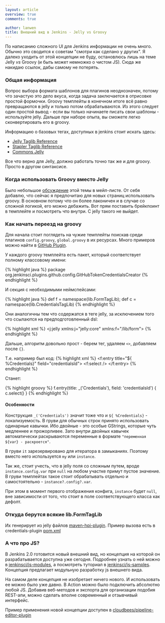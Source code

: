 ```yaml
---
layout: article
overview: true
comments: true

author: lanwen
title: Внешний вид в Jenkins - Jelly vs Groovy
---
```


По написанию сложного UI для Jenkins информации не очень много. Обычно это сводится к советам "смотри как сделано у других".
Я далеко уходить от этой концепции не буду, остановлюсь лишь на теме Jelly *vs* Groovy (и быть может немножко о чистом JS). 
Сюда же накидаю ссылок, дабы самому не потерять.

### Общая информация

Вопрос выбора формата шаблонов для плагинов неоднозначен, потому что зачастую это дело вкуса, 
когда задача заключается в отрисовке простой формочки. Groovy темплейты в конечном итоге всё равно превращаются в jelly и только потом 
обрабатываются. Из этого следует один простой вывод - если вы только начинаете писать свои шаблоны - используйте jelly. 
Дальше при наборе опыта, вы сможете легко сконвертировать его в groovy.

Информацию о базовых тегах, доступных в jenkins стоит искать здесь:

- [Jelly Taglib Reference](https://jenkins-ci.org/maven-site/jenkins-core/jelly-taglib-ref.html)
- [Stapler Taglib Reference](http://stapler.kohsuke.org/jelly-taglib-ref.html)
- [Commons Jelly](http://commons.apache.org/proper/commons-jelly/tags.html)

Все что верно для Jelly, должно работать точно так же и для groovy. Просто в другом синтаксисе. 

### Когда использовать Groovy вместо Jelly

Было небольшое [обсуждение](https://groups.google.com/forum/#!topic/jenkinsci-dev/n4Xw9pq2fl8) этой темы в мейл-листе. 
От себя добавлю, что сейчас я предпочитаю для новых страниц использовать groovy. В основном потому что он более лаконичен и 
в случае со сложной логикой, его можно дебажить. Вот прям поставить брейкпоинт в темплейте и посмотреть что внутри.
С jelly такого не выйдет.

### Как начать переезд на groovy

Для начала стоит поглядеть на чужие темплейты поискав среди плагинов `config.groovy`, `global.groovy` в их ресурсах. 
Много примеров можно найти в [GitHub Plugin](https://github.com/jenkinsci/github-plugin/tree/master/src/main/resources).

У каждого groovy темплейта есть пакет, который соответствует полному классовому имени:

{% highlight java %}
package org.jenkinsci.plugins.github.config.GitHubTokenCredentialsCreator
{% endhighlight %}

И секция с необходимыми неймспейсами:

{% highlight java %}
def f = namespace(lib.FormTagLib);
def c = namespace(lib.CredentialsTagLib)
{% endhighlight %}

Они аналогичны тем что содержатся в теге jelly, за исключением того что ссылаются на предподготовленный dsl:

{% highlight xml %}
<j:jelly xmlns:j="jelly:core" xmlns:f="/lib/form">
{% endhighlight %}

Дальше, алгоритм довольно прост - берем тег, удаляем `<>`, добавляем после `{}`.

Т.е. например был код:
{% highlight xml %}
<f:entry title="${ %Credentials}" field="credentialsId">
        <f:select />
</f:entry>
{% endhighlight %}

Станет:

{% highlight groovy %}
f.entry(title: _('Credentials'), field: 'credentialsId') {
    c.select()
}
{% endhighlight %}

#### Особенности

Конструкция `_('Credentials')` значит тоже что и `${ %Credentials}` - локализуемость. В груви для обычных строк принято 
использовать одинарные кавычки. Ибо двойные - это особые GStrings, которые чуть медленнее и прожорливее. Зато внутри двойных 
кавычек автоматически раскрываются переменные в формате `"переменная ${var} - раскроется"`.

В груви `it` зарезервировано для итератора в замыканиях. Поэтому вместо него используется `my` или `instance`. 

Так же, стоит учесть, что в jelly поля со сложным путем, вроде `instance.config.var` при `null` на любом участке примут пустое значение.
В груви темплейтах такое стоит обрабатывать отдельно и самостоятельно - `instance?.config?.var`. 

При этом в момент первого отображения конфига, `instance` будет `null`, 
вне зависимости от того, что стоит в поле соответствующего класса как дефолт.

### Откуда берутся всякие lib.FormTagLib

Их генерирует из jelly файлов [maven-hpi-plugin](https://github.com/jenkinsci/maven-hpi-plugin/blob/master/src/main/java/org/jenkinsci/maven/plugins/hpi/TagLibInterfaceGeneratorMojo.java).
Пример вызова есть в credentials-plugin [pom.xml](https://github.com/jenkinsci/credentials-plugin/blob/master/pom.xml#L179-L195)

### А что про JS?

В Jenkins 2.0 готовится новый внешний вид, но концепция на которой он разрабатывается доступна уже сегодня. 
Подробнее узнать о ней можно в [jenkinsci/js-modules](https://github.com/jenkinsci/js-modules), а посмотреть туториал в 
[jenkinsci/js-samples](https://github.com/jenkinsci/js-samples). Концепция предлагает модульную разработку js внешнего вида.

На самом деле концепция не изобретает ничего нового. И использовать ее можно было уже давно. В Action можно было подключить абсолютно 
любой JS. Добавив веб-методов и экспорта для организации подобия REST-апи, можно сделать вполне современный и отзывчивый интерфейс.

Пример применения новой концепции доступен в [cloudbees/pipeline-editor-plugin](https://github.com/cloudbees/pipeline-editor-plugin)